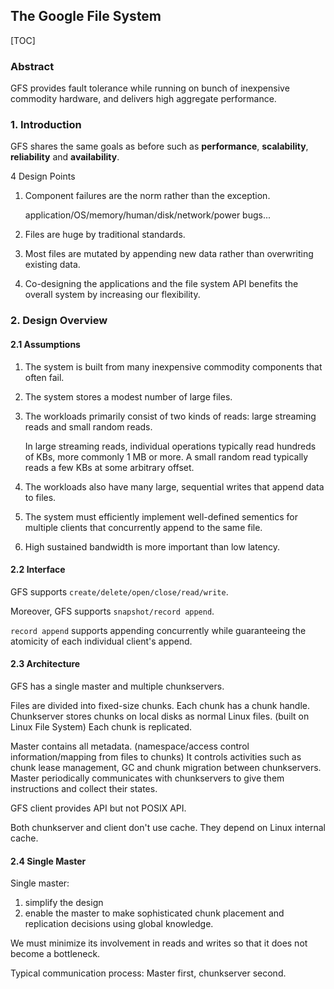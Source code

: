 ## The Google File System

[TOC]

### Abstract

GFS provides fault tolerance while running on bunch of inexpensive commodity hardware, and delivers high aggregate performance.

### 1. Introduction

GFS shares the same goals as before such as **performance**, **scalability**, **reliability** and **availability**.

4 Design Points

1. Component failures are the norm rather than the exception.

   application/OS/memory/human/disk/network/power bugs...

2. Files are huge by traditional standards.

3. Most files are mutated by appending new data rather than overwriting existing data.

4. Co-designing the applications and the file system API benefits the overall system by increasing our flexibility.

### 2. Design Overview

#### 2.1 Assumptions

1. The system is built from many inexpensive commodity components that often fail.

2. The system stores a modest number of large files.

3. The workloads primarily consist of two kinds of reads: large streaming reads and small random reads. 

   In large streaming reads, individual operations typically read hundreds of KBs, more commonly 1 MB or more. A small random read typically reads a few KBs at some arbitrary offset.

4. The workloads also have many large, sequential writes that append data to files.

5. The system must efficiently implement well-defined sementics for multiple clients that concurrently append to the same file.

6. High sustained bandwidth is more important than low latency.

#### 2.2 Interface

GFS supports `create/delete/open/close/read/write`.

Moreover, GFS supports `snapshot/record append`.

`record append` supports appending concurrently while guaranteeing the atomicity of each individual client's append.

#### 2.3 Architecture

GFS has a single master and multiple chunkservers. 

Files are divided into fixed-size chunks. Each chunk has a chunk handle. Chunkserver stores chunks on local disks as normal Linux files. (built on Linux File System) Each chunk is replicated.

Master contains all metadata. (namespace/access control information/mapping from files to chunks) It controls activities such as chunk lease management, GC and chunk migration between chunkservers. Master periodically communicates with chunkservers to give them instructions and collect their states.

GFS client provides API but not POSIX API.

Both chunkserver and client don't use cache. They depend on Linux internal cache.

#### 2.4 Single Master

Single master:

1. simplify the design
2. enable the master to make sophisticated chunk placement and replication decisions using global knowledge.

We must minimize its involvement in reads and writes so that it does not become a bottleneck.

Typical communication process: Master first, chunkserver second.




